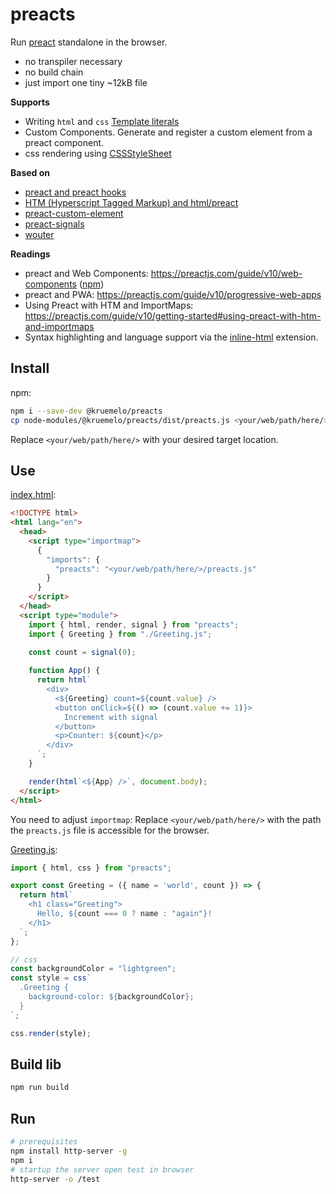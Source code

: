 # preacts

Run [preact](https://github.com/preactjs/preact) standalone in the browser.

- no transpiler necessary
- no build chain
- just import one tiny ~12kB file

**Supports**

- Writing `html` and `css` [Template literals](https://developer.mozilla.org/en-US/docs/Web/JavaScript/Reference/Template_literals)
- Custom Components. Generate and register a custom element from a preact component.
- css rendering using [CSSStyleSheet](https://web.dev/articles/constructable-stylesheets)

**Based on**

- [preact and preact hooks](https://github.com/preactjs/preact)
- [HTM (Hyperscript Tagged Markup) and html/preact](https://github.com/developit/htm)
- [preact-custom-element](https://github.com/preactjs/preact-custom-element)
- [preact-signals](https://github.com/preactjs/signals)
- [wouter](https://www.npmjs.com/package/wouter-preact)

**Readings**

- preact and Web Components: <https://preactjs.com/guide/v10/web-components> ([npm](https://www.npmjs.com/package/preact-custom-element))
- preact and PWA: <https://preactjs.com/guide/v10/progressive-web-apps>
- Using Preact with HTM and ImportMaps: <https://preactjs.com/guide/v10/getting-started#using-preact-with-htm-and-importmaps>
- Syntax highlighting and language support via the [inline-html](https://marketplace.visualstudio.com/items?itemName=pushqrdx.inline-html) extension.

## Install

npm:

```bash
npm i --save-dev @kruemelo/preacts
cp node-modules/@kruemelo/preacts/dist/preacts.js <your/web/path/here/>preacts.js
```

Replace `<your/web/path/here/>` with your desired target location.

## Use

[index.html](./test/index.html):

```html
<!DOCTYPE html>
<html lang="en">
  <head>
    <script type="importmap">
      {
        "imports": {
          "preacts": "<your/web/path/here/>/preacts.js"
        }
      }
    </script>    
  </head>
  <script type="module">
    import { html, render, signal } from "preacts";
    import { Greeting } from "./Greeting.js";
  
    const count = signal(0);

    function App() {
      return html`
        <div>
          <${Greeting} count=${count.value} />
          <button onClick=${() => (count.value += 1)}>
            Increment with signal
          </button>
          <p>Counter: ${count}</p>
        </div>
      `;
    }

    render(html`<${App} />`, document.body);
  </script>
</html>
```

You need to adjust `importmap`: Replace `<your/web/path/here/>` with the path the `preacts.js` file is accessible for the browser.

[Greeting.js](./test/Greeting.js):

```js
import { html, css } from "preacts";

export const Greeting = ({ name = 'world', count }) => {
  return html`
    <h1 class="Greeting">
      Hello, ${count === 0 ? name : "again"}!
    </h1>
  `;
};

// css
const backgroundColor = "lightgreen";
const style = css`
  .Greeting {
    background-color: ${backgroundColor};
  }
`;

css.render(style);
```

## Build lib

```bash
npm run build
```

## Run

```bash
# prerequisites
npm install http-server -g
npm i
# startup the server open test in browser
http-server -o /test
```
